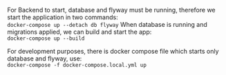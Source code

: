 For Backend to start, database and flyway must be running, therefore we start the application in two commands:
</br>
`docker-compose up --detach db flyway`
When database is running and migrations applied, we can build and start the app:
</br>
`docker-compose up --build`

For development purposes, there is docker compose file which starts only database and flyway, use:
</br>
`docker-compose -f docker-compose.local.yml up`
